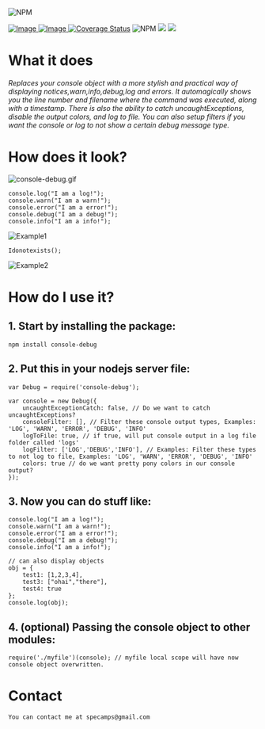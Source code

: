 ![NPM](https://nodei.co/npm/console-debug.png?downloads=true&downloadRank=true&stars=true)

[ ![Image](https://david-dm.org/michaeldegroot/console-debug.svg "deps") ](https://david-dm.org/michaeldegroot/console-debug "david-dm")
[ ![Image](https://travis-ci.org/michaeldegroot/console-debug.svg?branch=master "testing") ](https://travis-ci.org/michaeldegroot/console-debug "travis-ci")
[![Coverage Status](https://coveralls.io/repos/michaeldegroot/console-debug/badge.svg?branch=master&service=github)](https://coveralls.io/github/michaeldegroot/console-debug?branch=master)
![NPM](https://img.shields.io/badge/Node-%3E%3D0.10-green.svg)
![](https://img.shields.io/npm/dt/console-debug.svg)
![](https://img.shields.io/npm/l/console-debug.svg)



# What it does

###### Replaces your console object with a more stylish and practical way of displaying notices,warn,info,debug,log and errors. It automagically shows you the line number and filename where the command was executed, along with a timestamp. There is also the ability to catch uncaughtExceptions, disable the output colors, and log to file. You can also setup filters if you want the console or log to not show a certain debug message type. ######


# How does it look?

![console-debug.gif](https://bitbucket.org/repo/a7AMxL/images/462483730-console-debug.gif)

    console.log("I am a log!");
    console.warn("I am a warn!");
    console.error("I am a error!");
    console.debug("I am a debug!");
    console.info("I am a info!");
![Example1](http://s21.postimg.org/8sgu1k0dj/image.png)

    Idonotexists();
![Example2](http://s21.postimg.org/7rglcfjdz/image.png)


#  How do I use it?

## 1. Start by installing the package:
    npm install console-debug

## 2. Put this in your nodejs server file:

    var Debug = require('console-debug');
    
	var console = new Debug({
		uncaughtExceptionCatch: false, // Do we want to catch uncaughtExceptions?
		consoleFilter: [], // Filter these console output types, Examples: 'LOG', 'WARN', 'ERROR', 'DEBUG', 'INFO'
		logToFile: true, // if true, will put console output in a log file folder called 'logs'
		logFilter: ['LOG','DEBUG','INFO'], // Examples: Filter these types to not log to file, Examples: 'LOG', 'WARN', 'ERROR', 'DEBUG', 'INFO'
		colors: true // do we want pretty pony colors in our console output?
	}); 




	
## 3. Now you can do stuff like:

    console.log("I am a log!");
    console.warn("I am a warn!");
    console.error("I am a error!");
    console.debug("I am a debug!");
    console.info("I am a info!");
	
	// can also display objects
	obj = {
		test1: [1,2,3,4],
		test3: ["ohai","there"],
		test4: true
	};
    console.log(obj);
	
	
## 4. (optional) Passing the console object to other modules:
    
    require('./myfile')(console); // myfile local scope will have now console object overwritten.

# Contact
    You can contact me at specamps@gmail.com